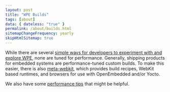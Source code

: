 ```yaml
---
layout: post
title: "WPE Builds"
tags: [about]
data: { dateless: "true" }
permalink: /about/builds.html
sitemapChangeFrequency: yearly
skipHtmlSitemap: true
---
```


While there are several [simple ways for developers to experiment with and explore WPE](/about/exploring.html), none are tuned for performance. Generally, shipping products for embedded systems are performance-tuned custom builds.  To make this easier, there is also [meta-webkit](https://github.com/Igalia/meta-webkit), which provides build recipes, WebKit based runtimes, and browsers for use with OpenEmbedded and/or Yocto.

We also have some [performance tips](https://github.com/Igalia/meta-webkit/wiki/PerformanceTips) that might be helpful.
